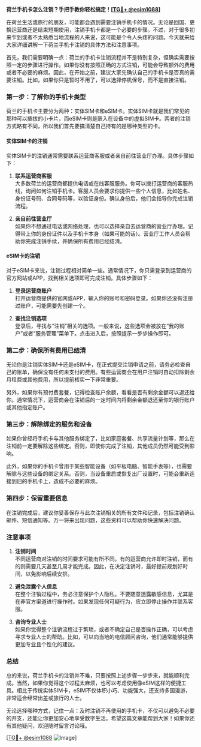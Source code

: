 **荷兰手机卡怎么注销？手把手教你轻松搞定！[[TG💪+ @esim1088](https://t.me/s/esim1088)]**

在荷兰生活或旅行的朋友，可能都会遇到需要注销手机卡的情况。无论是回国、更换运营商还是结束短期使用，注销手机卡都是一个必要的步骤。不过，对于很多初来乍到或者不太熟悉当地流程的人来说，这可能是个令人头疼的问题。今天就来给大家详细讲解一下荷兰手机卡注销的具体方法和注意事项。

首先，我们需要明确一点：荷兰的手机卡注销流程并不是特别复杂，但确实需要按照一定的步骤进行操作。如果你没有按照正确的方式注销，可能会导致额外的费用或者不必要的麻烦。因此，在开始之前，建议大家先确认自己的手机卡是否真的需要注销。比如，如果你只是暂时不用了，可以选择停机保号，而不是直接注销。

### 第一步：了解你的手机卡类型

荷兰的手机卡主要分为两种：实体SIM卡和eSIM卡。实体SIM卡就是我们常见的那种可以插拔的小卡片，而eSIM卡则是嵌入在设备中的虚拟SIM卡。两者的注销方式略有不同，所以我们首先要搞清楚自己持有的是哪种类型的卡。

#### 实体SIM卡的注销
实体SIM卡的注销通常需要联系运营商客服或者亲自前往营业厅办理。具体步骤如下：

1. **联系运营商客服**  
   大多数荷兰的运营商都提供电话或在线客服服务。你可以拨打运营商的客服热线，询问如何注销手机卡。客服人员会要求你提供一些个人信息，比如姓名、身份证号码、合同号码等，以验证身份。确认身份后，他们会指导你完成注销流程。

2. **亲自前往营业厅**  
   如果你不想通过电话或网络处理，也可以选择亲自去运营商的营业厅办理。记得带上你的身份证件以及手机卡本身（如果可能的话）。营业厅工作人员会帮助你完成注销手续，并确保所有费用已经结清。

#### eSIM卡的注销
对于eSIM卡来说，注销过程相对简单一些。通常情况下，你只需登录到运营商的官方网站或APP，找到相关选项即可完成注销。具体步骤如下：

1. **登录运营商账户**  
   打开运营商提供的官网或APP，输入你的账号和密码登录。如果你还没有注册过账户，可能需要先创建一个。

2. **查找注销选项**  
   登录后，寻找与“注销”相关的选项。一般来说，这些选项会被放在“我的账户”或者“服务管理”菜单下。点击进入后，按照提示一步步操作即可。

### 第二步：确保所有费用已结清

无论你是注销实体SIM卡还是eSIM卡，在正式提交注销申请之前，请务必检查自己的账单，确保没有任何未支付的费用。有些运营商会在用户注销时自动扣除剩余月租费或其他费用，所以提前核实一下非常重要。

另外，如果你有预付费套餐，记得检查账户余额，看看是否有剩余金额可以退还给你。通常情况下，运营商会在注销后的一定时间内将剩余金额退还至你的银行账户或其他指定账户。

### 第三步：解除绑定的服务和设备

如果你曾经将手机卡与其他服务绑定了，比如家庭套餐、共享流量计划等，那么在注销前一定要解除这些绑定。否则，即使你完成了注销，其他成员仍然可能受到影响。

此外，如果你的手机卡曾用于某些智能设备（如平板电脑、智能手表等），也需要解除与这些设备的绑定关系。否则，当设备重启或恢复出厂设置时，可能会重新连接到旧的手机卡上，造成不必要的麻烦。

### 第四步：保留重要信息

在注销完成后，建议你妥善保存与此次注销相关的所有文件和记录，包括注销确认邮件、短信通知等。万一将来出现问题，这些资料可以帮助你快速解决问题。

### 注意事项

1. **注销时间**  
   不同运营商对注销的时间要求可能有所不同。有的运营商允许即时注销，而有的则需要几天甚至几周才能完成。因此，在决定注销时，最好提前规划好时间，以免影响后续安排。

2. **避免泄露个人信息**  
   在整个注销过程中，务必注意保护个人隐私。不要随意透露敏感信息，尤其是在非官方渠道进行操作时。如果发现任何可疑行为，应立即停止操作并联系客服。

3. **咨询专业人士**  
   如果你觉得整个注销流程过于繁琐，或者不确定自己是否操作正确，可以考虑寻求专业人士的帮助。比如，可以向当地的电信顾问咨询，他们通常能够提供更加专业且个性化的建议。

### 总结

总的来说，荷兰手机卡的注销并不难，只要按照上述步骤一步步来，就能顺利完成。当然，如果你觉得这个过程太麻烦，也可以考虑使用像eSIM这样的便捷工具。相比于传统实体SIM卡，eSIM不仅体积小巧、功能强大，还支持多国漫游，非常适合经常出差或旅行的人士。

无论选择哪种方式，记住一点：及时注销不再使用的手机卡，不仅可以避免不必要的开支，还能让你更加安心地享受数字生活。希望这篇文章能帮到大家！如果你还有其他疑问，欢迎随时留言讨论哦。

[[TG💪+ @esim1088](https://t.me/s/esim1088) ![Image](https://i.postimg.cc/4NQfJmqS/Snipaste-2025-05-13-00-14-12.png)]